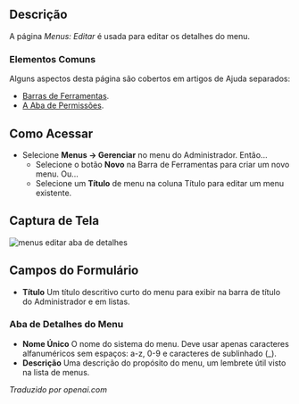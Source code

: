 <!-- Filename: Help4.x:Menus:_Edit  / Display title: Menus: Editar -->

## Descrição

A página *Menus: Editar* é usada para editar os detalhes do menu.

### Elementos Comuns

Alguns aspectos desta página são cobertos em artigos de Ajuda separados:

* [Barras de Ferramentas](jdocmanual?article=help/common-elements/toolbars).
* [A Aba de Permissões](jdocmanual?article=help/common-elements/edit-permissions).

## Como Acessar

- Selecione **Menus → Gerenciar** no menu do Administrador. Então...
  - Selecione o botão **Novo** na Barra de Ferramentas para criar um novo menu. Ou...
  - Selecione um **Título** de menu na coluna Título para editar um menu existente.

## Captura de Tela

![menus editar aba de detalhes](../../../ptbr/images/menus/menus-edit-menu-details-tab.png)

## Campos do Formulário

- **Título** Um título descritivo curto do menu para exibir na barra de 
  título do Administrador e em listas.

### Aba de Detalhes do Menu

- **Nome Único** O nome do sistema do menu. Deve usar apenas caracteres 
  alfanuméricos sem espaços: a-z, 0-9 e caracteres de sublinhado (\_).
- **Descrição** Uma descrição do propósito do menu, um lembrete útil
  visto na lista de menus. 



*Traduzido por openai.com*

